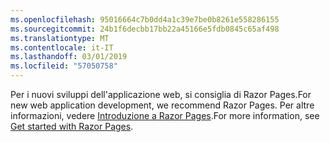 ```yaml
---
ms.openlocfilehash: 95016664c7b0dd4a1c39e7be0b8261e558286155
ms.sourcegitcommit: 24b1f6decbb17bb22a45166e5fdb0845c65af498
ms.translationtype: MT
ms.contentlocale: it-IT
ms.lasthandoff: 03/01/2019
ms.locfileid: "57050758"
---
```

<span data-ttu-id="b5e33-101">Per i nuovi sviluppi dell'applicazione web, si consiglia di Razor Pages.</span><span class="sxs-lookup"><span data-stu-id="b5e33-101">For new web application development, we recommend Razor Pages.</span></span> <span data-ttu-id="b5e33-102">Per altre informazioni, vedere [Introduzione a Razor Pages](/aspnet/core/tutorials/razor-pages/razor-pages-start).</span><span class="sxs-lookup"><span data-stu-id="b5e33-102">For more information, see [Get started with Razor Pages](/aspnet/core/tutorials/razor-pages/razor-pages-start).</span></span>